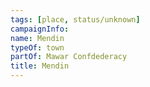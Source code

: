 ```yaml
---
tags: [place, status/unknown]
campaignInfo:
name: Mendin
typeOf: town
partOf: Mawar Confdederacy
title: Mendin
---
```




